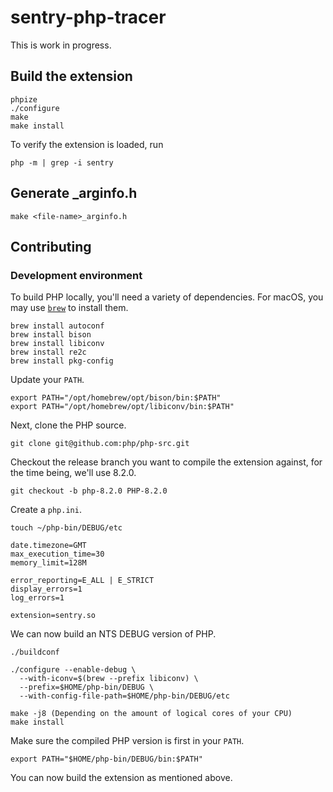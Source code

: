 # sentry-php-tracer

This is work in progress.

## Build the extension

```
phpize
./configure
make
make install
```

To verify the extension is loaded, run

```
php -m | grep -i sentry
```

## Generate _arginfo.h

```
make <file-name>_arginfo.h
```

## Contributing

### Development environment

To build PHP locally, you'll need a variety of dependencies.
For macOS, you may use [`brew`](https://brew.sh/) to install them.

```
brew install autoconf
brew install bison
brew install libiconv
brew install re2c
brew install pkg-config
```

Update your `PATH`.

```
export PATH="/opt/homebrew/opt/bison/bin:$PATH"
export PATH="/opt/homebrew/opt/libiconv/bin:$PATH"
```

Next, clone the PHP source.

```
git clone git@github.com:php/php-src.git
```

Checkout the release branch you want to compile the extension against,
for the time being, we'll use 8.2.0.

```
git checkout -b php-8.2.0 PHP-8.2.0
```

Create a `php.ini`.

```
touch ~/php-bin/DEBUG/etc
```

```
date.timezone=GMT
max_execution_time=30
memory_limit=128M

error_reporting=E_ALL | E_STRICT
display_errors=1
log_errors=1

extension=sentry.so
```

We can now build an NTS DEBUG version of PHP.

```
./buildconf

./configure --enable-debug \
  --with-iconv=$(brew --prefix libiconv) \
  --prefix=$HOME/php-bin/DEBUG \
  --with-config-file-path=$HOME/php-bin/DEBUG/etc

make -j8 (Depending on the amount of logical cores of your CPU)
make install
```

Make sure the compiled PHP version is first in your `PATH`.

```
export PATH="$HOME/php-bin/DEBUG/bin:$PATH"
```

You can now build the extension as mentioned above.
